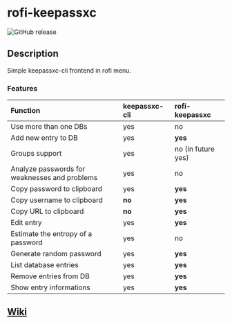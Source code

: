 # rofi-keepassxc
![GitHub release](https://img.shields.io/github/v/release/samedamci/rofi-keepassxc?logo=github&style=for-the-badge)
## Description
Simple keepassxc-cli frontend in rofi menu.

### Features
Function | keepassxc-cli | rofi-keepassxc
:--- | :--- | :---
Use more than one DBs | yes | no
Add new entry to DB | yes | **yes**
Groups support | yes | no (in future yes)
Analyze passwords for weaknesses and problems | yes | no
Copy password to clipboard | yes | **yes**
Copy username to clipboard | **no**| **yes**
Copy URL to clipboard | **no** | **yes**
Edit entry | yes | **yes**
Estimate the entropy of a password | yes | no
Generate random password | yes | **yes**
List database entries | yes | **yes**
Remove entries from DB | yes | **yes**
Show entry informations | yes | **yes**

## [Wiki](https://github.com/samedamci/rofi-keepassxc/wiki)
